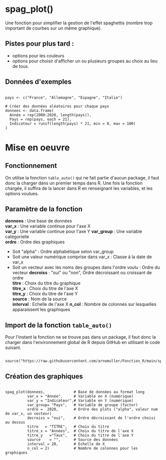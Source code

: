 # spag_plot()

Une fonction pour simplifier la gestion de l'effet spaghettis (nombre trop important de courbes sur un même graphique).


## Pistes pour plus tard :

- options pour les couleurs
- options pour choisir d'afficher un ou plusieurs groupes au choix au lieu de tous.


## Données d'exemples


```{r filename="Import des données d'exemples", warning=FALSE, message=FALSE}

pays <- c("France", "Allemagne", "Espagne", "Italie")

# Créer des données aléatoires pour chaque pays
donnees <- data.frame(
  Année = rep(2000:2020, length(pays)),
  Pays = rep(pays, each = 21),
  Indicateur = runif(length(pays) * 21, min = 0, max = 100)
)
```




# Mise en oeuvre
 
## Fonctionnement

On utilise la fonction `table_auto()` qui ne fait partie d'aucun package, il faut donc la charger dans un premier temps dans R. 
Une fois la fonction chargée, il suffira de la lancer dans R en renseignant les variables, et les options voulues.

## Paramètre de la fonction

**donnees**    : Une base de données                            
**var_x**      : Une variable continue pour l'axe X   
**var_y**      : Une variable continue pour l'axe Y 
**var_group**  : Une variable catégorielle         
**ordre**      : Ordre des graphiques   
- Soit "alpha" : Ordre alphabétique selon var_group                                
- Soit une valeur numérique comprise dans var_x : Classe à la date de var_x
- Soit un vecteur avec les noms des groupes dans l'ordre voulu : Ordre du vecteur
**decroiss**   : "oui" ou "non", Ordre décroissant ou croissant de ordre  
**titre**      : Choix du titre du graphique    
**titre_x**    : Choix du titre de l'axe X   
**titre_y**    : Choix du titre de l'axe Y  
**source**     : Nom de la source  
**interval**   : Echelle de l'axe X
**n_col**      : Nombre de colonnes sur lesquelles apparaissent les graphiques



## Import de la fonction `table_auto()`

Pour l'instant la fonction ne se trouve pas dans un package, il faut donc la charger dans l'environnement global de R depuis GitHub en utilisant le code suivant.  

```{r filename="Import de la fonction depuis Github"}

source("https://raw.githubusercontent.com/arnomuller/Fonction_R/main/spag_plot/spag_plot.R")

```


## Création des graphiques


```{r filename="Activation de la fonction", warning=FALSE, message=FALSE}

spag_plot(donnees,             # Base de données au format long
          var_x = "Année",     # Variable en X (numérique)
          var_y = "Indicateur",# Variable en Y (numérique)
          var_group= "Pays",   # Variable de groupe (factor)
          ordre =  2020,       # Ordre des plots ("alpha", valeur num de var_x, un vecteur)
          decroiss = "oui",    # Ordre décroissant de l'ordre choisi au dessus
          titre   = "TITRE",   # Choix du titre
          titre_x = "Années",  # Choix du titre de l'axe X
          titre_y   ="Taux",   # Choix du titre de l'axe Y
          source    = "",      # Source des données
          interval = 20,       # Echelle de X
          n_col = 2)           # Nombre de colonnes pour les graphiques
```
